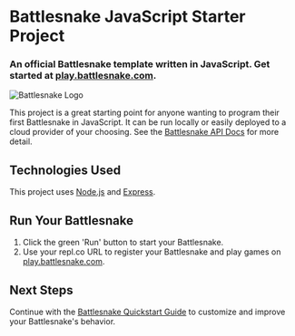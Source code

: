 # Battlesnake JavaScript Starter Project

### An official Battlesnake template written in JavaScript. Get started at [play.battlesnake.com](https://play.battlesnake.com).

![Battlesnake Logo](https://media.battlesnake.com/social/StarterSnakeGitHubRepos_JavaScript.png)

This project is a great starting point for anyone wanting to program their first Battlesnake in JavaScript. It can be run locally or easily deployed to a cloud provider of your choosing. See the [Battlesnake API Docs](https://docs.battlesnake.com/api) for more detail. 

## Technologies Used

This project uses [Node.js](https://nodejs.org/en/) and [Express](https://expressjs.com/).

## Run Your Battlesnake

1. Click the green 'Run' button to start your Battlesnake.
2. Use your repl.co URL to register your Battlesnake and play games on [play.battlesnake.com](https://play.battlesnake.com).

## Next Steps

Continue with the [Battlesnake Quickstart Guide](https://docs.battlesnake.com/quickstart) to customize and improve your Battlesnake's behavior.
